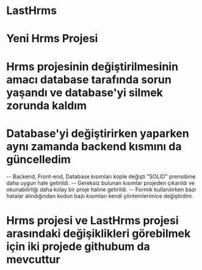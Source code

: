 # LastHrms

# Yeni Hrms Projesi 
# Hrms projesinin değiştirilmesinin amacı database tarafında sorun yaşandı ve database'yi silmek zorunda kaldım
# Database'yi değiştirirken yaparken aynı zamanda backend kısmını da güncelledim

-- Backend, Front-end, Database kısımları kople değişti "SOLID" prensibine daha uygun hale getirildi.
-- Gereksiz bulunan kısımlar projeden çıkarıldı ve okunabilirliği daha kolay bir proje haline getirildi.
-- Formik kullanılırken bazı hatalar alındığından kodun bazı kısımları kendi yöntemlerimice değiştirdim.


# Hrms projesi ve LastHrms projesi arasındaki değişiklikleri görebilmek için iki projede githubum da mevcuttur
